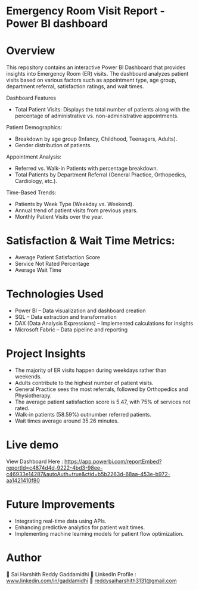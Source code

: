 # Emergency Room Visit Report - Power BI dashboard
# Overview
This repository contains an interactive Power BI Dashboard that provides insights into Emergency Room (ER) visits. The dashboard analyzes patient visits based on various factors such as appointment type, age group, department referral, satisfaction ratings, and wait times.

Dashboard Features

* Total Patient Visits: Displays the total number of patients along with the percentage 
  of administrative vs. non-administrative appointments.

Patient Demographics:
* Breakdown by age group (Infancy, Childhood, Teenagers, Adults).
* Gender distribution of patients.
  
Appointment Analysis:
* Referred vs. Walk-in Patients with percentage breakdown.
* Total Patients by Department Referral (General Practice, Orthopedics, Cardiology, etc.).
  
Time-Based Trends:
* Patients by Week Type (Weekday vs. Weekend).
* Annual trend of patient visits from previous years.
* Monthly Patient Visits over the year.
  
# Satisfaction & Wait Time Metrics:
* Average Patient Satisfaction Score
* Service Not Rated Percentage
* Average Wait Time
  
# Technologies Used
* Power BI – Data visualization and dashboard creation
* SQL – Data extraction and transformation
* DAX (Data Analysis Expressions) – Implemented calculations for insights
* Microsoft Fabric – Data pipeline and reporting

# Project Insights
* The majority of ER visits happen during weekdays rather than weekends.
* Adults contribute to the highest number of patient visits.
* General Practice sees the most referrals, followed by Orthopedics and Physiotherapy.
* The average patient satisfaction score is 5.47, with 75% of services not rated.
* Walk-in patients (58.59%) outnumber referred patients.
* Wait times average around 35.26 minutes.

# Live demo
View Dashboard Here : https://app.powerbi.com/reportEmbed?reportId=c4874d4d-9222-4bd3-98ee-c46933e14287&autoAuth=true&ctid=b5b2263d-68aa-453e-b972-aa1421410f80

# Future Improvements
* Integrating real-time data using APIs.
* Enhancing predictive analytics for patient wait times.
* Implementing machine learning models for patient flow optimization.

# Author
👤 Sai Harshith Reddy Gaddamidhi
🔗 LinkedIn Profile : www.linkedin.com/in/gaddamidhi
📧 reddysaiharshith3131@gmail.com

